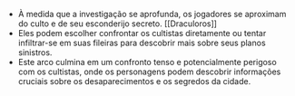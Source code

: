 
- À medida que a investigação se aprofunda, os jogadores se aproximam do culto e de seu esconderijo secreto. [[Draculoros]]
- Eles podem escolher confrontar os cultistas diretamente ou tentar infiltrar-se em suas fileiras para descobrir mais sobre seus planos sinistros.
- Este arco culmina em um confronto tenso e potencialmente perigoso com os cultistas, onde os personagens podem descobrir informações cruciais sobre os desaparecimentos e os segredos da cidade.